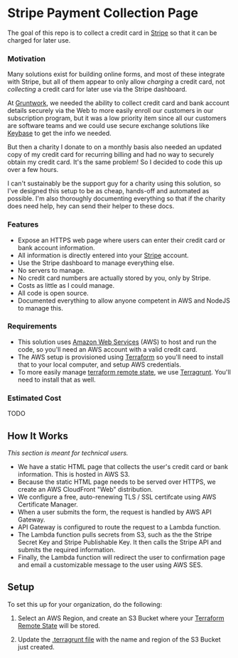 # Stripe Payment Collection Page

The goal of this repo is to collect a credit card in [Stripe](https://stripe.com/) so that it can be charged for later 
use.

### Motivation

Many solutions exist for building online forms, and most of these integrate with Stripe, but all of them appear to only
allow *charging* a credit card, not *collecting* a credit card for later use via the Stripe dashboard.

At [Gruntwork](http://www.gruntwork.io/), we needed the ability to collect credit card and bank account details securely 
via the Web to more easily enroll our customers in our subscription program, but it was a low priority item since all
our customers are software teams and we could use secure exchange solutions like [Keybase](https://keybase.io) to get 
the info we needed.

But then a charity I donate to on a monthly basis also needed an updated copy of my credit card for recurring billing 
and had no way to securely obtain my credit card. It's the same problem! So I decided to code this up over a few hours.

I can't sustainably be the support guy for a charity using this solution, so I've designed this setup to be as cheap,
hands-off and automated as possible. I'm also thoroughly documenting everything so that if the charity does need help, 
hey can send their helper to these docs.   

### Features

- Expose an HTTPS web page where users can enter their credit card or bank account information.
- All information is directly entered into your [Stripe](https://stripe.com/) account.
- Use the Stripe dashboard to manage everything else.
- No servers to manage.
- No credit card numbers are actually stored by you, only by Stripe.
- Costs as little as I could manage.
- All code is open source.
- Documented everything to allow anyone competent in AWS and NodeJS to manage this.

### Requirements

- This solution uses [Amazon Web Services](https://aws.amazon.com) (AWS) to host and run the code, so you'll need an AWS
  account with a valid credit card.
- The AWS setup is provisioned using [Terraform](https://www.terraform.io/) so you'll need to install that to your local 
  computer, and setup AWS credentials.  
- To more easily manage [terraform remote state](https://www.terraform.io/docs/state/remote/index.html), we use 
  [Terragrunt](https://github.com/gruntwork-io/terragrunt). You'll need to install that as well. 

### Estimated Cost

TODO

## How It Works

*This section is meant for technical users.*

- We have a static HTML page that collects the user's credit card or bank information. This is hosted in AWS S3.
- Because the static HTML page needs to be served over HTTPS, we create an AWS CloudFront "Web" distribution.
- We configure a free, auto-renewing TLS / SSL certifcate using AWS Certificate Manager.
- When a user submits the form, the request is handled by AWS API Gateway.
- API Gateway is configured to route the request to a Lambda function.
- The Lambda function pulls secrets from S3, such as the the Stripe Secret Key and Stripe Publishable Key. It then calls
  the Stripe API and submits the required information.
- Finally, the Lambda function will redirect the user to confirmation page and email a customizable message to the user 
  using AWS SES. 

## Setup

To set this up for your organization, do the following:

1. Select an AWS Region, and create an S3 Bucket where your [Terraform Remote 
   State](https://www.terraform.io/docs/state/remote/index.html) will be stored. 

1. Update the [.terragrunt file](terraform/.terragrunt) with the name and region of the S3 Bucket just created.

